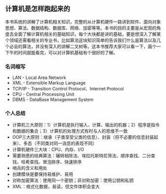 ## 计算机是怎样跑起来的

本书系统的讲解了计算机相关知识，完整的从计算机硬件一路讲到软件、面向对象思想、算法、数据结构、数据库、网络、加密等等。本书的目的主要是从宏观的角度去全面了解计算机相关的基础知识，每个大块都是讲的基础，要是想深入了解某个领域还需看相关的专业书，比如算法这块知识简单的告诉我们什么是算法以及几个必会的算法，并没有深入的讲解二叉树等。这本书推荐大家可以看一下，画个一下午的时间就能看完，可以对计算机基础有个很好的了解。

### 名词缩写
* LAN - Local Area Network
* XML - Extensible Markup Language
* TCP/IP - Transition Control Protocol、Internet Protocol
* CPU - Central Processing Unit
* DBMS - DataBase Management System

### 个人总结
* 计算机三大原则：1）计算机是执行输入、计算、输出的机器；2）程序是指令和数据的集合；3）计算机的处理方式有时与人的思维不一致
* OOP三大原则：继承（子类享受父类的信息）、封装（将不必要的信息封装起来）、多态（不同类对同一消息的表现不同）
* 计算机硬件三大块：CPU、内存、I/O
* 需要熟悉的经典算法：辗转相除法、埃拉托斯特尼筛法、顺序查找、二分查找、哈希查找、冒泡排序、快速排序
* 哨兵的含义和用处
* 创建模块是要保持易维护、易用
* 对称加密算法：使用同一个密钥；非对称加密：使用公钥和私钥
* XML：格式化数据，易读，但文件体积会变大
